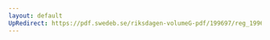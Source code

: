 ```yaml
---
layout: default
UpRedirect: https://pdf.swedeb.se/riksdagen-volumeG-pdf/199697/reg_199697/reg_199697_0427.pdf
---
```

